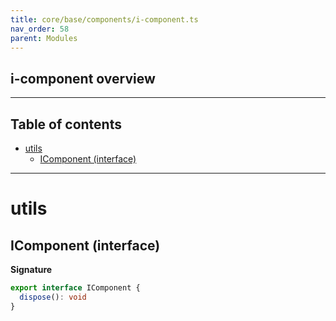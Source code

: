 ```yaml
---
title: core/base/components/i-component.ts
nav_order: 58
parent: Modules
---
```


## i-component overview

---

<h2 class="text-delta">Table of contents</h2>

- [utils](#utils)
  - [IComponent (interface)](#icomponent-interface)

---

# utils

## IComponent (interface)

**Signature**

```ts
export interface IComponent {
  dispose(): void
}
```
